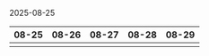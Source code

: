 


2025-08-25

| 08-25 | 08-26 | 08-27 | 08-28 | 08-29 |
| ----- | ----- | ----- | ----- | ----- |
|       |       |       |       |       |
